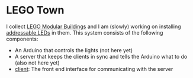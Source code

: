 # LEGO Town

I collect [LEGO Modular Buildings](http://lego.wikia.com/wiki/Modular_Buildings) and I am (slowly) working on installing [addressable LEDs](https://learn.adafruit.com/adafruit-neopixel-uberguide/overview) in them.
This system consists of the following components:

* An Arduino that controls the lights (not here yet)
* A server that keeps the clients in sync and tells the Arduino what to do (also not here yet)
* [client](./client/): The front end interface for communicating with the server
